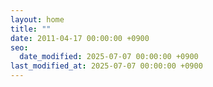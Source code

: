 ```yaml
---
layout: home
title: ""
date: 2011-04-17 00:00:00 +0900
seo:
  date_modified: 2025-07-07 00:00:00 +0900
last_modified_at: 2025-07-07 00:00:00 +0900
---
```

